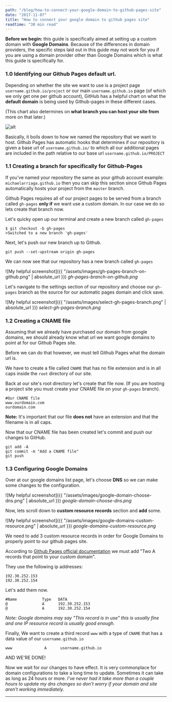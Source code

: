 ```yaml
---
path: "/blog/how-to-connect-your-google-domain-to-github-pages-site"
date: "2017-11-07"
title: "How to connect your google domain to github pages site"
readtime: "30 min read"
---
```


<!-- 
* TOC
{:toc} -->

**Before we begin:** this guide is specifically aimed at setting up a custom domain with **Google Domains**. Because of the differences in domain providers, the specific steps laid out in this guide may not work for you if you are using a domain provider other than Google Domains which is what this guide is specifically for.

### 1.0 Identifying our Github Pages default url.

Depending on whether the site we want to use is a project page `username.github.io/project` or our main `username.github.io` page (of which we only get one per github account), GitHub has a helpful chart on what the **default domain** is being used by Github-pages in these different cases.

(This chart also determines on **what branch you can host your site from** more on that later.)

![alt](/posts/gh-pages-custom-domain-redirects-chart.png)

Basically, it boils down to how we named the repository that we want to host. Github Pages has automatic hooks that determines if our repository is given a base url of `username.github.io/` to which all our additional pages are included in the path relative to our base url `username.github.io/PROJECT`

### 1.1 Creating a branch for specifically for Github-Pages

If you've named your repository the same as your github account example: `michaelarriaga.github.io` then you can skip this section since Github Pages automatically hosts your project from the `master` branch.

Github Pages requires all of our project pages to be served from a branch called `gh-pages` **only if** we want use a custom domain. In our case we do so lets create that branch now.

Let's quicky open up our terminal and create a new branch called `gh-pages`

```
$ git checkout -b gh-pages
>Switched to a new branch 'gh-pages'
```

Next, let's push our new branch up to Github.

```
git push --set-upstream origin gh-pages
```

We can now see that our repository has a new branch called `gh-pages`

![My helpful screenshot]({{ "/assets/images/gh-pages-branch-on-github.png" | absolute_url }})
*gh-pages-branch-on-github.png*

Let's navigate to the settings section of our repository and choose our `gh-pages` branch as the source for our automatic pages domain and click save.

![My helpful screenshot]({{ "/assets/images/select-gh-pages-branch.png" | absolute_url }})
*select-gh-pages-branch.png*

### 1.2 Creating a CNAME file

Assuming that we already have purchased our domain from google domains, we should already know what url we want google domains to point at for our Github Pages site.

Before we can do that however, we must tell Github Pages what the domain url is.

We have to create a file called `CNAME` that has no file extension and is in all caps inside the `root` directory of our site.

Back at our site's root directory let's create that file now. (If you are hosting a project site you must create your CNAME file on your `gh-pages` branch).

```
#Our CNAME file
www.ourdomain.com
ourdomain.com
```
**Note:** It's important that our file **does not** have an extension and that the filename is in all caps.

Now that our CNAME file has been created let's commit and push our changes to GitHub.

```
git add -A
git commit -m "Add a CNAME file"
git push
```

### 1.3 Configuring Google Domains

Over at our google domains list page, let's choose **DNS** so we can make some changes to the configuration.

![My helpful screenshot]({{ "/assets/images/google-domain-choose-dns.png" | absolute_url }})
*google-domain-choose-dns.png*

Now, lets scroll down to **custom resource records** section and **add** some.

![My helpful screenshot]({{ "/assets/images/google-domains-custom-resource.png" | absolute_url }})
*google-domains-custom-resource.png*

We need to add 3 custom resource records in order for Google Domains to properly point to our github pages site.

According to [Github Pages official documentation](https://help.github.com/articles/setting-up-an-apex-domain/) we must add "Two A records that point to your custom domain".

They use the following ip addresses:

```
192.30.252.153
192.30.252.154
```
Let's add them now.

```
#Name           Type   DATA
@               A      192.30.252.153
@               A      192.30.252.154
```

*Note: Google domains may say "This record is in use" this is usually fine and one IP resource record is usually good enough.*

Finally, We want to create a third record `www` with a type of `CNAME` that has a data value of our `username.github.io`

```
www              A      username.github.io
```

AND WE'RE DONE!

Now we wait for our changes to have effect. It is very commonplace for domain configurations to take a long time to update. Sometimes it can take as long as 24 hours or more. *I've never had it take more than a couple hours to update my dns changes so don't worry if your domain and site aren't working immediately.*

---